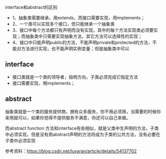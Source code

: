 interface和abstract的区别
- 1、抽象类需要继承，用extends，而接口需要实现，用implements；
- 2、一个类可以实现多个接口，但只能继承一个抽象类
- 3、接口中每个方法都只有声明而没有实现，其中的每个方法实现类必须要实现；而抽象类中只需要实现抽象方法，其它方法可以选择性的实现；
- 4、接口中只能声明public的方法，不能声明private和protected的方法，不能对方法进行实现，也不能声明实例变量；但是抽象类中可以


## interface
- 接口类就是一个类的领导者，指明方向，子类必须完成它指定方法
- 接口需要实现，用implements；

## abstract
抽象类就是一个类的服务提供商，拥有众多服务，你不用必须用，当需要的时候你来用就可以，如果你觉得不提供服务不满意，你还可以自己来做。

而abstract function 方法和interface有些相似，就是父类中生声明的方法，子类中必须实现，但是没有用abstract声明的方法将成为子类的公共方法，没有必要在子类中必须实现


参考资料：https://blog.csdn.net/luyaran/article/details/54137702